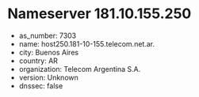 # Nameserver 181.10.155.250

* as_number: 7303
* name: host250.181-10-155.telecom.net.ar.
* city: Buenos Aires
* country: AR
* organization: Telecom Argentina S.A.
* version: Unknown
* dnssec: false
